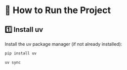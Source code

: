 # 🧠 How to Run the Project

## 1️⃣ Install uv
Install the uv package manager (if not already installed):
```powershell
pip install uv

uv sync
